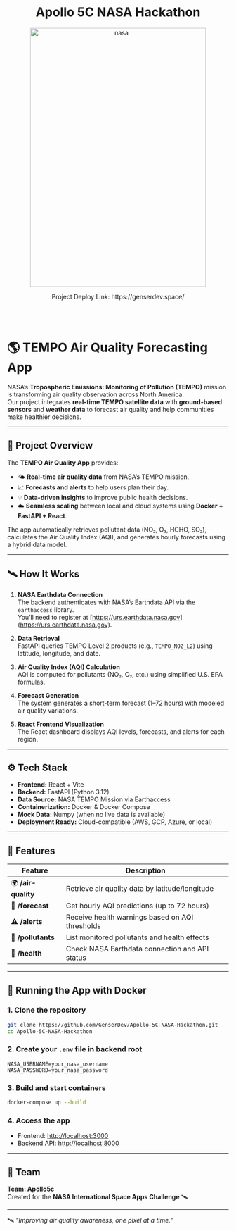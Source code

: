 <h1 align="center">Apollo 5C NASA Hackathon</h1>


<p align="center">
<img width="400" height="588" alt="nasa" src="https://github.com/user-attachments/assets/55f5bb1f-e11c-4a2c-a1e6-d5ba03d60f46" />
</p>

<p align="center">
Project Deploy Link: https://genserdev.space/
</p>

<br>
<br>

# 🌎 TEMPO Air Quality Forecasting App

NASA’s **Tropospheric Emissions: Monitoring of Pollution (TEMPO)** mission is transforming air quality observation across North America.  
Our project integrates **real-time TEMPO satellite data** with **ground-based sensors** and **weather data** to forecast air quality and help communities make healthier decisions.

---

## 🚀 Project Overview

The **TEMPO Air Quality App** provides:
- 🌤️ **Real-time air quality data** from NASA’s TEMPO mission.
- 📈 **Forecasts and alerts** to help users plan their day.
- 💡 **Data-driven insights** to improve public health decisions.
- ☁️ **Seamless scaling** between local and cloud systems using **Docker + FastAPI + React**.

The app automatically retrieves pollutant data (NO₂, O₃, HCHO, SO₂), calculates the Air Quality Index (AQI), and generates hourly forecasts using a hybrid data model.

---

## 🛰️ How It Works

1. **NASA Earthdata Connection**  
   The backend authenticates with NASA’s Earthdata API via the `earthaccess` library.  
   You’ll need to register at [https://urs.earthdata.nasa.gov](https://urs.earthdata.nasa.gov).

2. **Data Retrieval**  
   FastAPI queries TEMPO Level 2 products (e.g., `TEMPO_NO2_L2`) using latitude, longitude, and date.

3. **Air Quality Index (AQI) Calculation**  
   AQI is computed for pollutants (NO₂, O₃, etc.) using simplified U.S. EPA formulas.

4. **Forecast Generation**  
   The system generates a short-term forecast (1–72 hours) with modeled air quality variations.

5. **React Frontend Visualization**  
   The React dashboard displays AQI levels, forecasts, and alerts for each region.

---

## ⚙️ Tech Stack

- **Frontend:** React + Vite  
- **Backend:** FastAPI (Python 3.12)  
- **Data Source:** NASA TEMPO Mission via Earthaccess  
- **Containerization:** Docker & Docker Compose  
- **Mock Data:** Numpy (when no live data is available)  
- **Deployment Ready:** Cloud-compatible (AWS, GCP, Azure, or local)

---

## 🧩 Features

| Feature | Description |
|----------|--------------|
| 🌍 **/air-quality** | Retrieve air quality data by latitude/longitude |
| 📡 **/forecast** | Get hourly AQI predictions (up to 72 hours) |
| ⚠️ **/alerts** | Receive health warnings based on AQI thresholds |
| 🧬 **/pollutants** | List monitored pollutants and health effects |
| 💚 **/health** | Check NASA Earthdata connection and API status |

---

## 🐳 Running the App with Docker

### 1. Clone the repository
```bash
git clone https://github.com/GenserDev/Apollo-5C-NASA-Hackathon.git
cd Apollo-5C-NASA-Hackathon
```

### 2. Create your `.env` file in backend root
```
NASA_USERNAME=your_nasa_username
NASA_PASSWORD=your_nasa_password
```

### 3. Build and start containers
```bash
docker-compose up --build
```

### 4. Access the app
- Frontend: [http://localhost:3000](http://localhost:3000)
- Backend API: [http://localhost:8000](http://localhost:8000)

---



## 👥 Team

**Team: Apollo5c**  
Created for the **NASA International Space Apps Challenge** 🛰️  

---



🛰️ *"Improving air quality awareness, one pixel at a time."*


